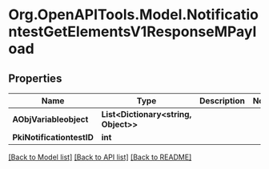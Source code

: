 # Org.OpenAPITools.Model.NotificationtestGetElementsV1ResponseMPayload

## Properties

Name | Type | Description | Notes
------------ | ------------- | ------------- | -------------
**AObjVariableobject** | **List&lt;Dictionary&lt;string, Object&gt;&gt;** |  | 
**PkiNotificationtestID** | **int** |  | 

[[Back to Model list]](../README.md#documentation-for-models) [[Back to API list]](../README.md#documentation-for-api-endpoints) [[Back to README]](../README.md)

